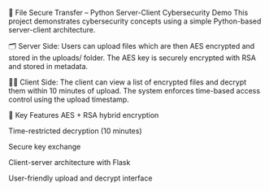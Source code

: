 🔐 File Secure Transfer – Python Server-Client Cybersecurity Demo
This project demonstrates cybersecurity concepts using a simple Python-based server-client architecture.

🗂️ Server Side:
Users can upload files which are then AES encrypted and stored in the uploads/ folder.
The AES key is securely encrypted with RSA and stored in metadata.

👨‍💻 Client Side:
The client can view a list of encrypted files and decrypt them within 10 minutes of upload.
The system enforces time-based access control using the upload timestamp.

🔐 Key Features
AES + RSA hybrid encryption

Time-restricted decryption (10 minutes)

Secure key exchange

Client-server architecture with Flask

User-friendly upload and decrypt interface
